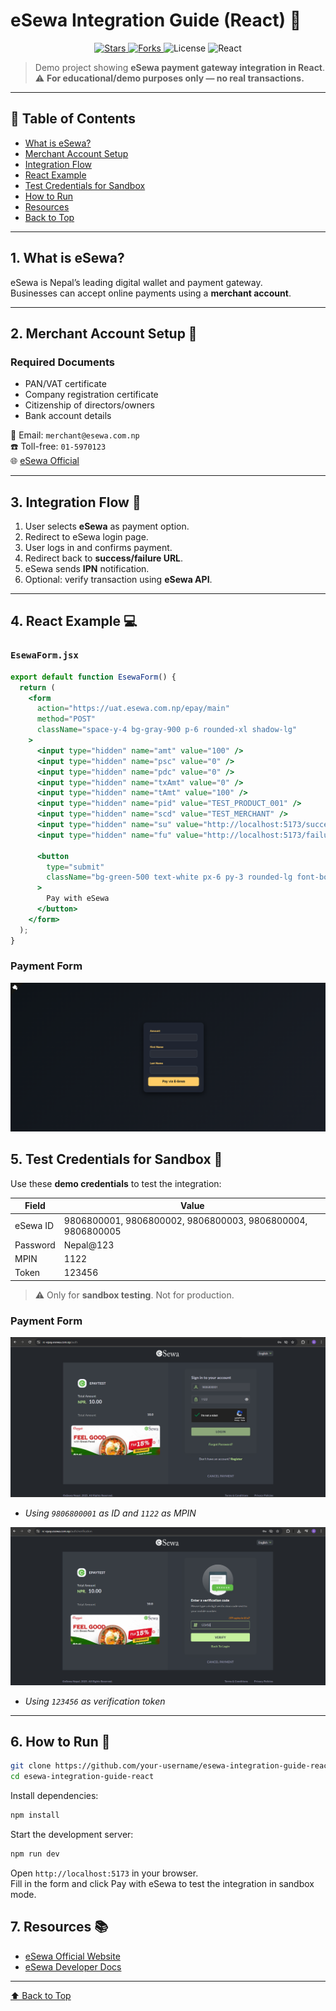 # eSewa Integration Guide (React) 💸

<p align="center">
  <a href="https://github.com/your-username/esewa-integration-guide-react/stargazers">
    <img src="https://img.shields.io/github/stars/your-username/esewa-integration-guide-react?style=social&label=Stars&color=yellow" alt="Stars">
  </a>
  <a href="https://github.com/your-username/esewa-integration-guide-react/network/members">
    <img src="https://img.shields.io/github/forks/your-username/esewa-integration-guide-react?style=social&label=Forks&color=blue" alt="Forks">
  </a>
  <img src="https://img.shields.io/github/license/your-username/esewa-integration-guide-react" alt="License">
  <img src="https://img.shields.io/badge/React-18.2.0-blue" alt="React">
</p>

> Demo project showing **eSewa payment gateway integration in React**.  
> ⚠️ **For educational/demo purposes only — no real transactions.**

---

## 📑 Table of Contents

- [What is eSewa?](#1-what-is-esewa)
- [Merchant Account Setup](#2-merchant-account-setup-🏦)
- [Integration Flow](#3-integration-flow-🔗)
- [React Example](#4-react-example-💻)
- [Test Credentials for Sandbox](#5-test-credentials-for-sandbox)
- [How to Run](#6-how-to-run-🚀)
- [Resources](#7-resources-📚)
- [Back to Top](#esewa-integration-guide-react-💸)

---

## 1. What is eSewa?

eSewa is Nepal’s leading digital wallet and payment gateway.  
Businesses can accept online payments using a **merchant account**.

---

## 2. Merchant Account Setup 🏦

### Required Documents

- PAN/VAT certificate
- Company registration certificate
- Citizenship of directors/owners
- Bank account details

📧 Email: `merchant@esewa.com.np`  
☎️ Toll-free: `01-5970123`  
🌐 [eSewa Official](https://esewa.com.np/)

---

## 3. Integration Flow 🔗

1. User selects **eSewa** as payment option.
2. Redirect to eSewa login page.
3. User logs in and confirms payment.
4. Redirect back to **success/failure URL**.
5. eSewa sends **IPN** notification.
6. Optional: verify transaction using **eSewa API**.

---

## 4. React Example 💻

### `EsewaForm.jsx`

```jsx
export default function EsewaForm() {
  return (
    <form
      action="https://uat.esewa.com.np/epay/main"
      method="POST"
      className="space-y-4 bg-gray-900 p-6 rounded-xl shadow-lg"
    >
      <input type="hidden" name="amt" value="100" />
      <input type="hidden" name="psc" value="0" />
      <input type="hidden" name="pdc" value="0" />
      <input type="hidden" name="txAmt" value="0" />
      <input type="hidden" name="tAmt" value="100" />
      <input type="hidden" name="pid" value="TEST_PRODUCT_001" />
      <input type="hidden" name="scd" value="TEST_MERCHANT" />
      <input type="hidden" name="su" value="http://localhost:5173/success" />
      <input type="hidden" name="fu" value="http://localhost:5173/failure" />

      <button
        type="submit"
        className="bg-green-500 text-white px-6 py-3 rounded-lg font-bold animate-pulse hover:scale-105 transition"
      >
        Pay with eSewa
      </button>
    </form>
  );
}
```

### Payment Form

![Payment Form](public/form.png)

## 5. Test Credentials for Sandbox 🧪

Use these **demo credentials** to test the integration:

| Field    | Value                                                      |
| -------- | ---------------------------------------------------------- |
| eSewa ID | 9806800001, 9806800002, 9806800003, 9806800004, 9806800005 |
| Password | Nepal@123                                                  |
| MPIN     | 1122                                                       |
| Token    | 123456                                                     |

> ⚠️ Only for **sandbox testing**. Not for production.

### Payment Form

![Payment Form](public/esewa_login.png)

- _Using `9806800001` as ID and `1122` as MPIN_

![Verification Code](public/verification.png)

- _Using `123456` as verification token_

---

## 6. How to Run 🚀

```bash
git clone https://github.com/your-username/esewa-integration-guide-react.git
cd esewa-integration-guide-react
```

Install dependencies:

```bash
npm install
```

Start the development server:

```bash
npm run dev
```

Open `http://localhost:5173` in your browser.<br/>
Fill in the form and click Pay with eSewa to test the integration in sandbox mode.

## 7. Resources 📚

- [eSewa Official Website](https://esewa.com.np/)
- [eSewa Developer Docs](https://developer.esewa.com.np/pages/Epay#integration)

---

[⬆️ Back to Top](#esewa-integration-guide-react-💸)
